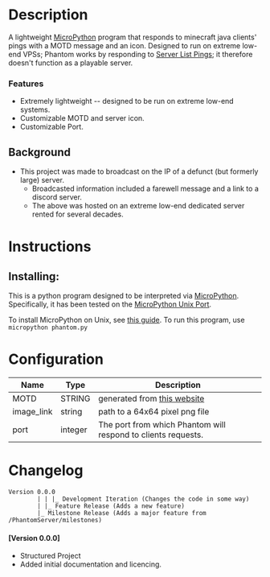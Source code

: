 # Description
A lightweight [MicroPython](http://docs.micropython.org/en/latest/unix/quickref.html) program that responds to minecraft java clients' pings with a MOTD message and an icon.
Designed to run on extreme low-end VPSs; Phantom works by responding to [Server List Pings](https://wiki.vg/Server_List_Ping); it therefore doesn't function as a playable server.

### Features
- Extremely lightweight -- designed to be run on extreme low-end systems.
- Customizable MOTD and server icon.
- Customizable Port.

## Background
- This project was made to broadcast on the IP of a defunct (but formerly large) server.
  - Broadcasted information included a farewell message and a link to a discord server.
  - The above was hosted on an extreme low-end dedicated server rented for several decades.

# Instructions
## Installing:
This is a python program designed to be interpreted via [MicroPython](https://github.com/micropython/micropython/blob/master/README.md).
Specifically, it has been tested on the [MicroPython Unix Port](http://docs.micropython.org/en/latest/unix/quickref.html).

To install MicroPython on Unix, see [this guide](https://github.com/micropython/micropython/wiki/Getting-Started#unix).
To run this program, use `micropython phantom.py`

# Configuration
|Name|Type|Description|
--- | --- | ---
|MOTD|STRING|generated from [this website](https://minecraft.tools/en/motd.php)|
|image_link|string|path to a 64x64 pixel png file|
|port|integer|The port from which Phantom will respond to clients requests.|

# Changelog
```
Version 0.0.0
        | | |_ Development Iteration (Changes the code in some way)
        | |_ Feature Release (Adds a new feature)
        |_ Milestone Release (Adds a major feature from /PhantomServer/milestones)
```
#### [Version 0.0.0]
 - Structured Project
 - Added initial documentation and licencing.
